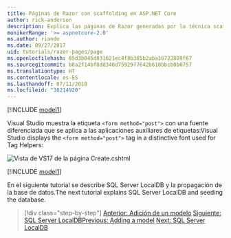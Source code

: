 ```yaml
---
title: Páginas de Razor con scaffolding en ASP.NET Core
author: rick-anderson
description: Explica las páginas de Razor generadas por la técnica scaffolding.
monikerRange: '>= aspnetcore-2.0'
ms.author: riande
ms.date: 09/27/2017
uid: tutorials/razor-pages/page
ms.openlocfilehash: 65d3b045d831621ec4f8b385b2aba16722809f67
ms.sourcegitcommit: b8a2f14bf8dd346d7592977642b610bbcb0b0757
ms.translationtype: HT
ms.contentlocale: es-ES
ms.lasthandoff: 07/11/2018
ms.locfileid: "38214920"
---
```

[!INCLUDE [model1](../../includes/RP/page1.md)]

<span data-ttu-id="09295-103">Visual Studio muestra la etiqueta `<form method="post">` con una fuente diferenciada que se aplica a las aplicaciones auxiliares de etiquetas:</span><span class="sxs-lookup"><span data-stu-id="09295-103">Visual Studio displays the `<form method="post">` tag in a distinctive font used for Tag Helpers:</span></span> 

![Vista de VS17 de la página Create.cshtml](page/_static/th.png)

[!INCLUDE [model1](../../includes/RP/page2.md)]

<span data-ttu-id="09295-105">En el siguiente tutorial se describe SQL Server LocalDB y la propagación de la base de datos.</span><span class="sxs-lookup"><span data-stu-id="09295-105">The next tutorial explains SQL Server LocalDB and seeding the database.</span></span>

> [!div class="step-by-step"]
> <span data-ttu-id="09295-106">[Anterior: Adición de un modelo](xref:tutorials/razor-pages/model)
> [Siguiente: SQL Server LocalDB](xref:tutorials/razor-pages/sql)</span><span class="sxs-lookup"><span data-stu-id="09295-106">[Previous: Adding a model](xref:tutorials/razor-pages/model)
[Next: SQL Server LocalDB](xref:tutorials/razor-pages/sql)</span></span>

